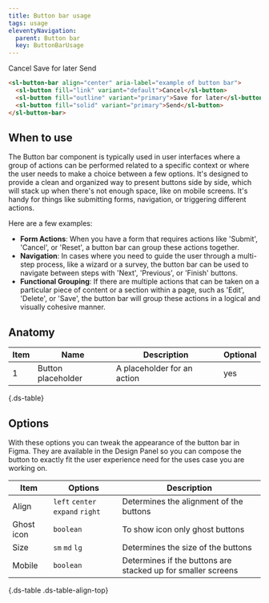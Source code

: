 ```yaml
---
title: Button bar usage
tags: usage
eleventyNavigation:
  parent: Button bar
  key: ButtonBarUsage
---
```


<section>

<div class="ds-example">
  <div class="ds-example__code-wrapper">
    <sl-button-bar align="center" aria-label="example of button bar">
    <sl-button fill="link" variant="default">Cancel</sl-button>
    <sl-button fill="outline" variant="primary">Save for later</sl-button>
    <sl-button fill="solid" variant="primary">Send</sl-button>
    </sl-button-bar>
  </div>
</div>

<div class="ds-code">

  ```html
  <sl-button-bar align="center" aria-label="example of button bar">
    <sl-button fill="link" variant="default">Cancel</sl-button>
    <sl-button fill="outline" variant="primary">Save for later</sl-button>
    <sl-button fill="solid" variant="primary">Send</sl-button>
  </sl-button-bar>
  ```

</div>

</section>

<section>

## When to use

The Button bar component is typically used in user interfaces where a group of actions can be performed related to a specific context or where the user needs to make a choice between a few options. It's designed to provide a clean and organized way to present buttons side by side, which will stack up when there's not enough space, like on mobile screens. It's handy for things like submitting forms, navigation, or triggering different actions.

Here are a few examples:
- **Form Actions**: When you have a form that requires actions like 'Submit', 'Cancel', or 'Reset', a button bar can group these actions together.
- **Navigation**: In cases where you need to guide the user through a multi-step process, like a wizard or a survey, the button bar can be used to navigate between steps with 'Next', 'Previous', or 'Finish' buttons.
- **Functional Grouping**: If there are multiple actions that can be taken on a particular piece of content or a section within a page, such as 'Edit', 'Delete', or 'Save', the button bar will group these actions in a logical and visually cohesive manner.

</section>

<section>

## Anatomy

|Item|Name| Description | Optional|
|-|-|-|-|
|1|Button placeholder	|A placeholder for an action	|yes|

{.ds-table}

</section>

<section>

<section>

## Options

With these options you can tweak the appearance of the button bar in Figma. They are available in the Design Panel so you can compose the button to exactly fit the user experience need for the uses case you are working on.

|Item|Options|Description|
|-|-|-|
|Align|`left` `center` `expand` `right`|Determines the alignment of the buttons|
|Ghost icon|`boolean`|To show icon only ghost buttons|
|Size|`sm` `md` `lg`|Determines the size of the buttons|
|Mobile|`boolean`|Determines if the buttons are stacked up for smaller screens|

{.ds-table .ds-table-align-top}

</section>
